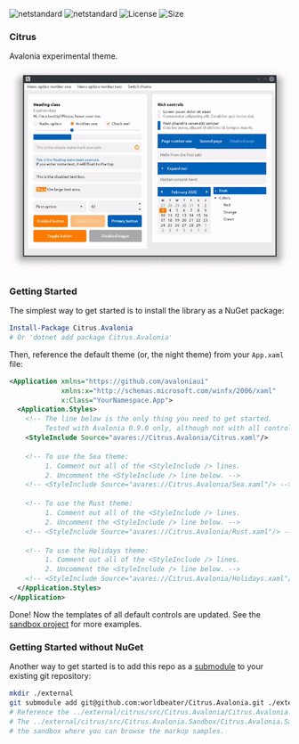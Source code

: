 ![netstandard](https://img.shields.io/badge/.NET%20Standard-2.0-green.svg) ![netstandard](https://img.shields.io/nuget/v/Citrus.Avalonia.svg) ![License](https://img.shields.io/github/license/worldbeater/avalonia.citrus.svg) ![Size](https://img.shields.io/github/repo-size/worldbeater/avalonia.citrus.svg)

### Citrus

Avalonia experimental theme.

<img src="./assets/demo.gif" width="800">

### Getting Started

The simplest way to get started is to install the library as a NuGet package:

```powershell
Install-Package Citrus.Avalonia
# Or 'dotnet add package Citrus.Avalonia'
```

Then, reference the default theme (or, the night theme) from your `App.xaml` file:

```xml
<Application xmlns="https://github.com/avaloniaui"
             xmlns:x="http://schemas.microsoft.com/winfx/2006/xaml"
             x:Class="YourNamespace.App">
  <Application.Styles>
    <!-- The line below is the only thing you need to get started.
         Tested with Avalonia 0.9.0 only, although not with all controls. -->
    <StyleInclude Source="avares://Citrus.Avalonia/Citrus.xaml"/>

    <!-- To use the Sea theme:
         1. Comment out all of the <StyleInclude /> lines.
         2. Uncomment the <StyleInclude /> line below. -->
    <!-- <StyleInclude Source="avares://Citrus.Avalonia/Sea.xaml"/> -->

    <!-- To use the Rust theme:
         1. Comment out all of the <StyleInclude /> lines.
         2. Uncomment the <StyleInclude /> line below. -->
    <!-- <StyleInclude Source="avares://Citrus.Avalonia/Rust.xaml"/> -->

    <!-- To use the Holidays theme:
         1. Comment out all of the <StyleInclude /> lines.
         2. Uncomment the <StyleInclude /> line below. -->
    <!-- <StyleInclude Source="avares://Citrus.Avalonia/Holidays.xaml"/> -->
  </Application.Styles>
</Application>
```

Done! Now the templates of all default controls are updated. See the [sandbox project](https://github.com/worldbeater/Citrus.Avalonia/blob/master/src/Citrus.Avalonia.Sandbox/MainWindow.xaml) for more examples.

### Getting Started without NuGet

Another way to get started is to add this repo as a [submodule](https://git-scm.com/book/en/v2/Git-Tools-Submodules) to your existing git repository:

```sh
mkdir ./external
git submodule add git@github.com:worldbeater/Citrus.Avalonia.git ./external/citrus
# Reference the ../external/citrus/src/Citrus.Avalonia/Citrus.Avalonia.csproj project then.
# The ../external/citrus/src/Citrus.Avalonia.Sandbox/Citrus.Avalonia.Sandbox.csproj is 
# the sandbox where you can browse the markup samples.
```
